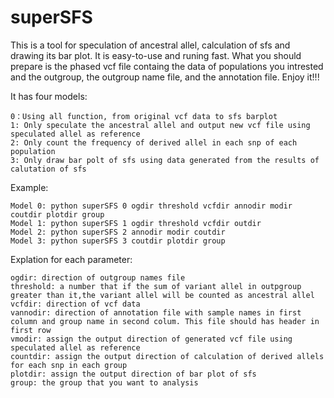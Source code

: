 # superSFS
This is a tool for speculation of ancestral allel, calculation of sfs and drawing its bar plot. It is easy-to-use and runing fast. What you should prepare is the phased vcf file containg the data of populations you intrested and the outgroup, the outgroup name file, and the annotation file. Enjoy it!!!

It has four models:

    0：Using all function, from original vcf data to sfs barplot
    1: Only speculate the ancestral allel and output new vcf file using speculated allel as reference
    2: Only count the frequency of derived allel in each snp of each population
    3: Only draw bar polt of sfs using data generated from the results of calutation of sfs

Example:

    Model 0: python superSFS 0 ogdir threshold vcfdir annodir modir coutdir plotdir group
    Model 1: python superSFS 1 ogdir threshold vcfdir outdir
    Model 2: python superSFS 2 annodir modir coutdir
    Model 3: python superSFS 3 coutdir plotdir group

Explation for each parameter:

    ogdir: direction of outgroup names file
    threshold: a number that if the sum of variant allel in outpgroup greater than it,the variant allel will be counted as ancestral allel
    vcfdir: direction of vcf data
    vannodir: direction of annotation file with sample names in first column and group name in second colum. This file should has header in first row
    vmodir: assign the output direction of generated vcf file using speculated allel as reference
    countdir: assign the output direction of calculation of derived allels for each snp in each group
    plotdir: assign the output direction of bar plot of sfs
    group: the group that you want to analysis
